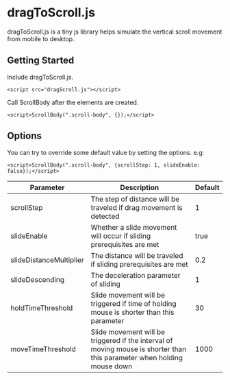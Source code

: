 # dragToScroll.js

dragToScroll.js is a tiny js library helps simulate the vertical scroll movement from mobile to desktop.

## Getting Started

Include dragToScroll.js.
```
<script src="dragScroll.js"></script>
```

Call ScrollBody after the elements are created.
```
<script>ScrollBody(".scroll-body", {});</script>
```

## Options
You can try to override some default value by setting the options.
e.g:
```
<script>ScrollBody(".scroll-body", {scrollStep: 1, slideEnable: false});</script>
```

| Parameter | Description | Default |
| --- | --- | --- |
| scrollStep | The step of distance will be traveled if drag movement is detected | 1 |
| slideEnable | Whether a slide movement will occur if sliding prerequisites are met| true |
| slideDistanceMultiplier | The distance will be traveled if sliding prerequisites are met | 0.2 |
| slideDescending | The deceleration parameter of sliding | 1 |
| holdTimeThreshold | Slide movement will be triggered if time of holding mouse is shorter than this parameter | 30 |
| moveTimeThreshold | Slide movement will be triggered if the interval of moving mouse is shorter than this parameter when holding mouse down | 1000 |